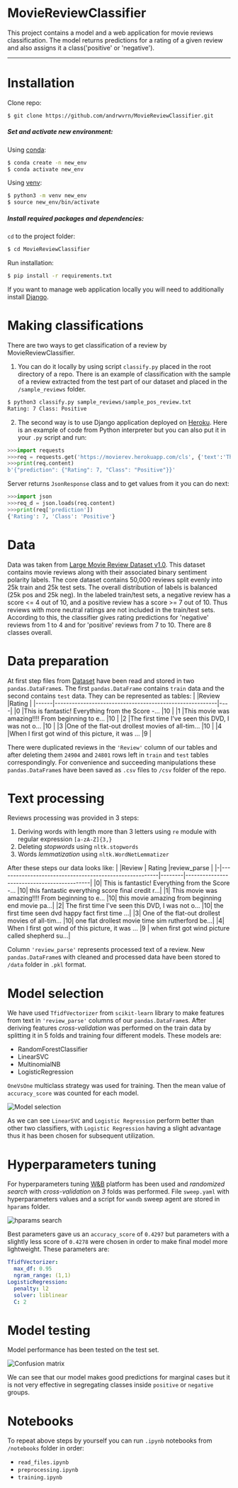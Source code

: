 # MovieReviewClassifier

This project contains a model and a web application for movie reviews classification. The model returns predictions for a rating of a given review and also assigns it a class('positive' or 'negative').

***

# Installation

Clone repo:

```sh
$ git clone https://github.com/andrwvrn/MovieReviewClassifier.git
```

##### Set and activate new environment:

Using [conda](https://docs.conda.io/en/latest/):
```sh
$ conda create -n new_env
$ conda activate new_env
```
Using [venv](https://docs.python.org/3/library/venv.html):
```sh
$ python3 -m venv new_env
$ source new_env/bin/activate
```
##### Install required packages and dependencies:
`cd` to the project folder:
```sh
$ cd MovieReviewClassifier
```
Run installation:
```sh
$ pip install -r requirements.txt
```
If you want to manage web application locally you will need to additionally install [Django](https://docs.djangoproject.com/en/3.0/intro/install/).

# Making classifications
There are two ways to get classification of a review by MovieReviewClassifier. 
1. You can do it locally by using script `classify.py` placed in the root directory of a repo. There is an example of classification with the sample of a review extracted from the test part of our dataset and placed in the `/sample_reviews` folder.
```sh
$ python3 classify.py sample_reviews/sample_pos_review.txt
Rating: 7 Class: Positive
```
2. The second way is to use Django application deployed on [Heroku](https://www.heroku.com/). Here is an example of code from Python interpreter but you can also put it in your `.py` script and run:
```python
>>>import requests
>>>req = requests.get('https://movierev.herokuapp.com/cls', {'text':'This films is good.'})
>>>print(req.content)
b'{"prediction": {"Rating": 7, "Class": "Positive"}}'
```
Server returns `JsonResponse` class and to get values from it you can do next:
```python
>>>import json
>>>req_d = json.loads(req.content)
>>>print(req['prediction'])
{'Rating': 7, 'Class': 'Positive'}
```
# Data
Data was taken from [Large Movie Review Dataset v1.0](https://ai.stanford.edu/~amaas/data/sentiment/). This dataset contains movie reviews along with their associated binary sentiment polarity labels. The core dataset contains 50,000 reviews split evenly into 25k train and 25k test sets. The overall distribution of labels is balanced (25k pos and 25k neg). In the labeled train/test sets, a negative review has a score <= 4 out of 10, and a positive review has a score >= 7 out of 10. Thus reviews with more neutral ratings are not included in the train/test sets. According to this, the classifier gives rating predictions for 'negative' reviews from 1 to 4 and for 'positive' reviews from 7 to 10. There are 8 classes overall.

# Data preparation
At first step files from [Dataset](https://ai.stanford.edu/~amaas/data/sentiment/) have been read and stored in two `pandas.DataFrame`s. The first `pandas.DataFrame` contains `train` data and the second contains `test` data. They can be represented as tables:
|      |Review     |Rating                                            |
|------|---------------------------------------------------------|----|
|0     |This is fantastic! Everything from the Score -...        |10  |
|1     |This movie was amazing!!!! From beginning to e...	 |10  |
|2     |The first time I've seen this DVD, I was not o...	 |10  |
|3     |One of the flat-out drollest movies of all-tim...	 |10  |
|4     |When I first got wind of this picture, it was ...	 |9   |

There were duplicated reviews in the `'Review'` column of our tables and after deleting them `24904` and `24801` rows left in `train` and `test` tables correspondingly. For convenience and succeeding manipulations these `pandas.DataFrame`s have been saved as `.csv` files to `/csv` folder of the repo.

# Text processing
Reviews processing was provided in 3 steps:
1. Deriving words with length more than 3 letters using `re` module with regular expression `[a-zA-Z]{3,}`
2. Deleting *stopwords* using `nltk.stopwords`
3. Words *lemmatization* using `nltk.WordNetLemmatizer`

After these steps our data looks like:
| |Review	                                           | Rating |review_parse                                |
|-|--------------------------------------------------------|--------|--------------------------------------------|
|0|	This is fantastic! Everything from the Score -...  |10| this fantastic everything score final credit r...|
|1|	This movie was amazing!!!! From beginning to e...  |10| this movie amazing from beginning end movie pa...|
|2|	The first time I've seen this DVD, I was not o...  |10|	the first time seen dvd happy fact first time ...|
|3|	One of the flat-out drollest movies of all-tim...  |10|	one flat drollest movie time sim rutherford be...|
|4|	When I first got wind of this picture, it was ...  |9 |	when first got wind picture called shepherd su...|

Column `'review_parse'` represents processed text of a review. New `pandas.DataFrame`s with cleaned and processed data have been stored to `/data` folder in `.pkl` format.

# Model selection
We have used `TfidfVectorizer` from `scikit-learn` library to make features from text in `'review_parse'` columns of our `pandas.DataFrame`s. After deriving features *cross-validation* was performed on the train data by splitting it in 5 folds and training four different models. These models are:
- RandomForestClassifier
- LinearSVC
- MultinomialNB
- LogisticRegression

`OneVsOne` multiclass strategy was used for training. Then the mean value of `accuracy_score` was counted for each model.

![Model selection](https://github.com/andrwvrn/MovieReviewClassifier/raw/master/images/cv.png)

As we can see `LinearSVC` and `Logistic Regression` perform better than other two classifiers, with `Logistic Regression` having a slight advantage thus it has been chosen for subsequent utilization.

# Hyperparameters tuning
For hyperparameters tuning [W&B](https://www.wandb.com/) platform has been used and *randomized search* with *cross-validation* on *3* folds was performed. File `sweep.yaml` with hyperparameters values and a script for `wandb` sweep agent are stored in `hparams` folder.

![hparams search](https://github.com/andrwvrn/MovieReviewClassifier/raw/master/images/hparams.png)

Best parameters gave us an `accuracy_score` of `0.4297` but parameters with a slightly less score of `0.4278` were chosen in order to make final model more lightweight. These parameters are:
```yaml
TfidfVectorizer:
  max_df: 0.95
  ngram_range: (1,1)
LogisticRegression:
  penalty: l2
  solver: liblinear
  C: 2
```

# Model testing
Model performance has been tested on the test set.

![Confusion matrix](https://github.com/andrwvrn/MovieReviewClassifier/raw/master/images/cmatrix.png)

We can see that our model makes good predictions for marginal cases but it is not very effective in segregating classes inside `positive` or `negative` groups.

# Notebooks
To repeat above steps by yourself you can run `.ipynb` notebooks from `/notebooks` folder in order:
- `read_files.ipynb`
- `preprocessing.ipynb`
- `training.ipynb`

